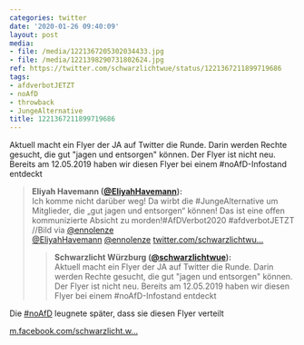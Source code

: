 ```yaml
---
categories: twitter
date: '2020-01-26 09:40:09'
layout: post
media:
- file: /media/1221367205302034433.jpg
- file: /media/1221398290731802624.jpg
ref: https://twitter.com/schwarzlichtwue/status/1221367211899719686
tags:
- afdverbotJETZT
- noAfD
- throwback
- JungeAlternative
title: 1221367211899719686
---
```

Aktuell macht ein Flyer der JA auf Twitter die Runde. Darin werden Rechte gesucht, die gut "jagen und entsorgen" können. Der Flyer ist nicht neu. Bereits am 12.05.2019 haben wir diesen Flyer bei einem #noAfD-Infostand entdeckt   
> <b>Eliyah Havemann ([@EliyahHavemann](https://twitter.com/EliyahHavemann)):</b>  
>Ich komme nicht darüber weg! Da wirbt die #JungeAlternative um Mitglieder, die „gut jagen und entsorgen“ können! Das ist eine offen kommunizierte Absicht zu morden!#AfDVerbot2020 #afdverbotJETZT //Bild via [@ennolenze](https://twitter.com/ennolenze)    
>[@EliyahHavemann](https://twitter.com/EliyahHavemann) [@ennolenze](https://twitter.com/ennolenze) [twitter.com/schwarzlichtwu…](https://twitter.com/schwarzlichtwue/status/1221367211899719686?s=19)   
>> <b>Schwarzlicht Würzburg ([@schwarzlichtwue](https://twitter.com/schwarzlichtwue)):</b>    
>>Aktuell macht ein Flyer der JA auf Twitter die Runde. Darin werden Rechte gesucht, die gut "jagen und entsorgen" können. Der Flyer ist nicht neu. Bereits am 12.05.2019 haben wir diesen Flyer bei einem #noAfD-Infostand entdeckt       
>  
>  


Die [#noAfD](/t/noafd) leugnete später, dass sie diesen Flyer verteilt

[m.facebook.com/schwarzlicht.w…](https://m.facebook.com/schwarzlicht.wue/photos/pcb.570803493327695/570803276661050/?type=3&source=49&__tn__=EH-R) 
